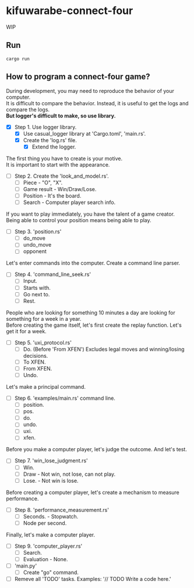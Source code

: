# kifuwarabe-connect-four

WIP

## Run

```shell
cargo run
```

## How to program a connect-four game?

During development, you may need to reproduce the behavior of your computer.  
It is difficult to compare the behavior. Instead, it is useful to get the logs and compare the logs.  
**But logger's difficult to make, so use library.**  

* [x] Step 1. Use logger library.
  * [x] Use casual_logger library at 'Cargo.toml', 'main.rs'.
  * [x] Create the 'log.rs' file.
    * [x] Extend the logger.

The first thing you have to create is your motive.  
It is important to start with the appearance.  

* [ ] Step 2. Create the 'look_and_model.rs'.
  * [ ] Piece - "O", "X".
  * [ ] Game result - Win/Draw/Lose.
  * [ ] Position - It's the board.
  * [ ] Search - Computer player search info.

If you want to play immediately, you have the talent of a game creator.  
Being able to control your position means being able to play.  

* [ ] Step 3. 'position.rs'
  * [ ] do_move
  * [ ] undo_move
  * [ ] opponent

Let's enter commands into the computer. Create a command line parser.  

* [ ] Step 4. 'command_line_seek.rs'
  * [ ] Input.
  * [ ] Starts with.
  * [ ] Go next to.
  * [ ] Rest.

People who are looking for something 10 minutes a day are looking for something for a week in a year.  
Before creating the game itself, let's first create the replay function. Let's get it for a week.  

* [ ] Step 5. 'uxi_protocol.rs'
  * [ ] Do. (Before 'From XFEN') Excludes legal moves and winning/losing decisions.
  * [ ] To XFEN.
  * [ ] From XFEN.
  * [ ] Undo.

Let's make a principal command.  

* [ ] Step 6. 'examples/main.rs' command line.
  * [ ] position.
  * [ ] pos.
  * [ ] do.
  * [ ] undo.
  * [ ] uxi.
  * [ ] xfen.

Before you make a computer player, let's judge the outcome. And let's test.  

* [ ] Step 7. 'win_lose_judgment.rs'
  * [ ] Win.
  * [ ] Draw - Not win, not lose, can not play.
  * [ ] Lose. - Not win is lose.

Before creating a computer player, let's create a mechanism to measure performance.  

* [ ] Step 8. 'performance_measurement.rs'
  * [ ] Seconds. - Stopwatch.
  * [ ] Node per second.

Finally, let's make a computer player.  

* [ ] Step 9. 'computer_player.rs'
  * [ ] Search.
  * [ ] Evaluation - None.
* [ ] 'main.py'
  * [ ] Create "go" command.
* [ ] Remeve all 'TODO' tasks. Examples: '// TODO Write a code here.'

